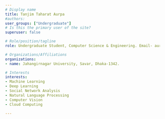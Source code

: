 ```yaml
---
# Display name
title: Tanjim Taharat Aurpa
#authors:
user_groups: ["Undergraduate"]
# Is this the primary user of the site?
superuser: false

# Role/position/tagline
role: Undergraduate Student, Computer Science & Engineering. Email- aurpa.stu2016@juniv.edu

# Organizations/Affiliations
organizations:
- name: Jahangirnagar University, Savar, Dhaka-1342.

# Interests
interests:
- Machine Learning
- Deep Learning 
- Social Network Analysis
- Natural Language Processing
- Computer Vision
- Cloud Computing

---
```

